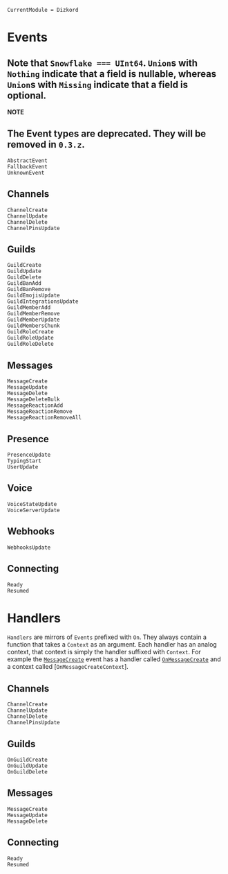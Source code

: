 ```@meta
CurrentModule = Dizkord
```

# Events

Note that `Snowflake === UInt64`.
`Union`s with `Nothing` indicate that a field is nullable, whereas `Union`s with `Missing` indicate that a field is optional. 
---
**NOTE**

The Event types are deprecated. They will be removed in `0.3.z`.
---

```@docs
AbstractEvent
FallbackEvent
UnknownEvent
```

## Channels

```@docs
ChannelCreate
ChannelUpdate
ChannelDelete
ChannelPinsUpdate
```

## Guilds

```@docs
GuildCreate
GuildUpdate
GuildDelete
GuildBanAdd
GuildBanRemove
GuildEmojisUpdate
GuildIntegrationsUpdate
GuildMemberAdd
GuildMemberRemove
GuildMemberUpdate
GuildMembersChunk
GuildRoleCreate
GuildRoleUpdate
GuildRoleDelete
```

## Messages

```@docs
MessageCreate
MessageUpdate
MessageDelete
MessageDeleteBulk
MessageReactionAdd
MessageReactionRemove
MessageReactionRemoveAll
```

## Presence

```@docs
PresenceUpdate
TypingStart
UserUpdate
```

## Voice

```@docs
VoiceStateUpdate
VoiceServerUpdate
```

## Webhooks

```@docs
WebhooksUpdate
```

## Connecting

```@docs
Ready
Resumed
```

# Handlers

`Handlers` are mirrors of `Events` prefixed with `On`. They always contain a function that takes a `Context` as an argument. Each handler has an analog context, that context is simply the handler suffixed with `Context`. For example the [`MessageCreate`](@ref) event has a handler called [`OnMessageCreate`](@ref) and a context called [`OnMessageCreateContext`].

## Channels

```@docs
ChannelCreate
ChannelUpdate
ChannelDelete
ChannelPinsUpdate
```

## Guilds

```@docs
OnGuildCreate
OnGuildUpdate
OnGuildDelete
```

## Messages

```@docs
MessageCreate
MessageUpdate
MessageDelete
```

## Connecting

```@docs
Ready
Resumed
```


